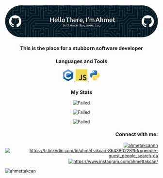 <p align="center">
  <img
    src="https://github.com/ahmettakcan/ahmettakcan/blob/main/img/github-header-image%20(1).png"
    alt="Failed"
  />
</p>

<h3 align="center"> This is the place for a stubborn software developer </h3>

<h3 align="center">Languages and Tools</h3>
<p align="center"> <a href="https://www.cprogramming.com/" target="_blank" rel="noreferrer"> <img src="https://raw.githubusercontent.com/devicons/devicon/master/icons/c/c-original.svg" alt="c" width="40" height="40"/> </a> <a href="https://developer.mozilla.org/en-US/docs/Web/JavaScript" target="_blank" rel="noreferrer"> <img src="https://raw.githubusercontent.com/devicons/devicon/master/icons/javascript/javascript-original.svg" alt="javascript" width="40" height="40"/> </a> <a href="https://www.python.org" target="_blank" rel="noreferrer"> <img src="https://raw.githubusercontent.com/devicons/devicon/master/icons/python/python-original.svg" alt="python" width="40" height="40"/> </a> </p>

<h3 align="center">My Stats</h3>

<p align="center">
  <img
    src="http://github-readme-streak-stats.herokuapp.com?user=ahmettakcan&theme=gotham&hide_border=true&date_format=%5BY%20%5DM%20j)"
    alt="Failed"
  />
</p>

<p align="center">
  <img
    src="https://github-readme-stats.vercel.app/api?username=ahmettakcan&theme=gotham&hide_border=true"
    alt="Failed"
  />
</p>

<p align="center">
  <img
    src="https://github-readme-stats.vercel.app/api/top-langs?username=ahmettakcan&show_icons=true&theme=gotham&layout=compact&count_private=true&hide_border=true"
    alt="Failed"
  />
</p>

<h3 align="right">Connect with me:</h3>
<p align="right">
<a href="https://twitter.com/ahmetakcannn" target="blank"><img align="center" src="https://raw.githubusercontent.com/rahuldkjain/github-profile-readme-generator/master/src/images/icons/Social/twitter.svg" alt="ahmetakcannn" height="30" width="40" /></a>
<a href="https://linkedin.com/in/https://tr.linkedin.com/in/ahmet-akcan-864380228?trk=people-guest_people_search-ca" target="blank"><img align="center" src="https://raw.githubusercontent.com/rahuldkjain/github-profile-readme-generator/master/src/images/icons/Social/linked-in-alt.svg" alt="https://tr.linkedin.com/in/ahmet-akcan-864380228?trk=people-guest_people_search-ca" height="30" width="40" /></a>
<a href="https://instagram.com/https://www.instagram.com/ahmettakcan/" target="blank"><img align="center" src="https://raw.githubusercontent.com/rahuldkjain/github-profile-readme-generator/master/src/images/icons/Social/instagram.svg" alt="https://www.instagram.com/ahmettakcan/" height="30" width="40" /></a>
</p>

<p align="left"> <img src="https://komarev.com/ghpvc/?username=ahmettakcan&label=Profile%20views&color=0e75b6&style=flat" alt="ahmettakcan" /> </p>
